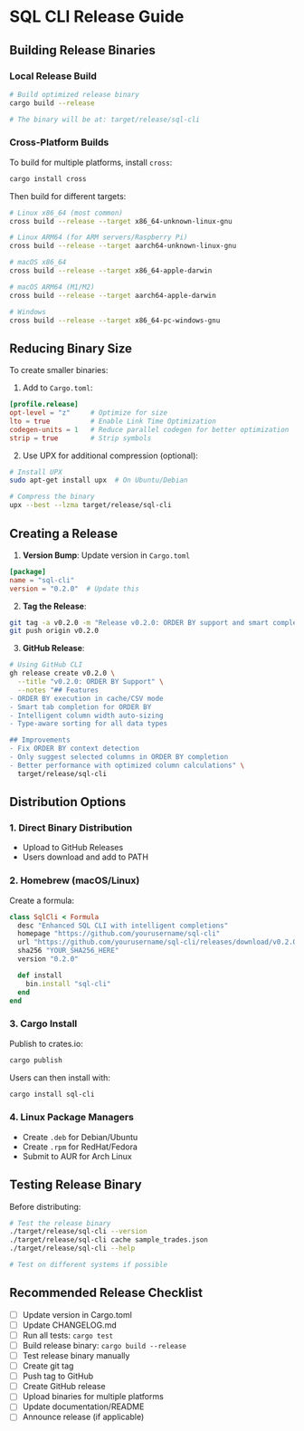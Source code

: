 # SQL CLI Release Guide

## Building Release Binaries

### Local Release Build
```bash
# Build optimized release binary
cargo build --release

# The binary will be at: target/release/sql-cli
```

### Cross-Platform Builds

To build for multiple platforms, install `cross`:
```bash
cargo install cross
```

Then build for different targets:
```bash
# Linux x86_64 (most common)
cross build --release --target x86_64-unknown-linux-gnu

# Linux ARM64 (for ARM servers/Raspberry Pi)
cross build --release --target aarch64-unknown-linux-gnu

# macOS x86_64
cross build --release --target x86_64-apple-darwin

# macOS ARM64 (M1/M2)
cross build --release --target aarch64-apple-darwin

# Windows
cross build --release --target x86_64-pc-windows-gnu
```

## Reducing Binary Size

To create smaller binaries:

1. Add to `Cargo.toml`:
```toml
[profile.release]
opt-level = "z"     # Optimize for size
lto = true          # Enable Link Time Optimization
codegen-units = 1   # Reduce parallel codegen for better optimization
strip = true        # Strip symbols
```

2. Use UPX for additional compression (optional):
```bash
# Install UPX
sudo apt-get install upx  # On Ubuntu/Debian

# Compress the binary
upx --best --lzma target/release/sql-cli
```

## Creating a Release

1. **Version Bump**: Update version in `Cargo.toml`
```toml
[package]
name = "sql-cli"
version = "0.2.0"  # Update this
```

2. **Tag the Release**:
```bash
git tag -a v0.2.0 -m "Release v0.2.0: ORDER BY support and smart completions"
git push origin v0.2.0
```

3. **GitHub Release**:
```bash
# Using GitHub CLI
gh release create v0.2.0 \
  --title "v0.2.0: ORDER BY Support" \
  --notes "## Features
- ORDER BY execution in cache/CSV mode
- Smart tab completion for ORDER BY
- Intelligent column width auto-sizing
- Type-aware sorting for all data types

## Improvements
- Fix ORDER BY context detection
- Only suggest selected columns in ORDER BY completion
- Better performance with optimized column calculations" \
  target/release/sql-cli
```

## Distribution Options

### 1. Direct Binary Distribution
- Upload to GitHub Releases
- Users download and add to PATH

### 2. Homebrew (macOS/Linux)
Create a formula:
```ruby
class SqlCli < Formula
  desc "Enhanced SQL CLI with intelligent completions"
  homepage "https://github.com/yourusername/sql-cli"
  url "https://github.com/yourusername/sql-cli/releases/download/v0.2.0/sql-cli-darwin-x64.tar.gz"
  sha256 "YOUR_SHA256_HERE"
  version "0.2.0"

  def install
    bin.install "sql-cli"
  end
end
```

### 3. Cargo Install
Publish to crates.io:
```bash
cargo publish
```

Users can then install with:
```bash
cargo install sql-cli
```

### 4. Linux Package Managers
- Create `.deb` for Debian/Ubuntu
- Create `.rpm` for RedHat/Fedora
- Submit to AUR for Arch Linux

## Testing Release Binary

Before distributing:
```bash
# Test the release binary
./target/release/sql-cli --version
./target/release/sql-cli cache sample_trades.json
./target/release/sql-cli --help

# Test on different systems if possible
```

## Recommended Release Checklist

- [ ] Update version in Cargo.toml
- [ ] Update CHANGELOG.md
- [ ] Run all tests: `cargo test`
- [ ] Build release binary: `cargo build --release`
- [ ] Test release binary manually
- [ ] Create git tag
- [ ] Push tag to GitHub
- [ ] Create GitHub release
- [ ] Upload binaries for multiple platforms
- [ ] Update documentation/README
- [ ] Announce release (if applicable)